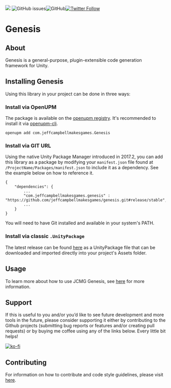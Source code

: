<a href="https://openupm.com/packages/com.jeffcampbellmakesgames.genesis/"><img src="https://img.shields.io/npm/v/com.jeffcampbellmakesgames.Genesis?label=openupm&amp;registry_uri=https://package.openupm.com" /></a>
<img alt="GitHub issues" src="https://img.shields.io/github/issues/jeffcampbellmakesgames/Genesis"><img alt="GitHub" src="https://img.shields.io/github/license/jeffcampbellmakesgames/Genesis?style=flat-square">[![Twitter Follow](https://img.shields.io/badge/twitter-%40stampyturtle-blue.svg?style=flat&label=Follow)](https://twitter.com/stampyturtle)

# Genesis

## About
Genesis is a general-purpose, plugin-extensible code generation framework for Unity.

## Installing Genesis
Using this library in your project can be done in three ways:

### Install via OpenUPM
The package is available on the [openupm registry](https://openupm.com/). It's recommended to install it via [openupm-cli](https://github.com/openupm/openupm-cli).

```
openupm add com.jeffcampbellmakesgames.Genesis
```

### Install via GIT URL
Using the native Unity Package Manager introduced in 2017.2, you can add this library as a package by modifying your `manifest.json` file found at `/ProjectName/Packages/manifest.json` to include it as a dependency. See the example below on how to reference it.

```
{
	"dependencies": {
		...
		"com.jeffcampbellmakesgames.genesis" : "https://github.com/jeffcampbellmakesgames/genesis.git#release/stable",
		...
	}
}
```


You will need to have Git installed and available in your system's PATH.

### Install via classic `.UnityPackage`
The latest release can be found [here](https://github.com/jeffcampbellmakesgames/Genesis/releases) as a UnityPackage file that can be downloaded and imported directly into your project's Assets folder.

## Usage

To learn more about how to use JCMG Genesis, see [here](USAGE.md) for more information.

## Support
If this is useful to you and/or you’d like to see future development and more tools in the future, please consider supporting it either by contributing to the Github projects (submitting bug reports or features and/or creating pull requests) or by buying me coffee using any of the links below. Every little bit helps!

[![ko-fi](https://www.ko-fi.com/img/githubbutton_sm.svg)](https://ko-fi.com/I3I2W7GX)

## Contributing

For information on how to contribute and code style guidelines, please visit [here](CONTRIBUTING.md).
